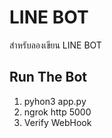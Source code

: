 # LINE BOT
 สำหรับลองเขียน LINE BOT

 ## Run The Bot
 1. pyhon3 app.py
 2. ngrok http 5000
 3. Verify WebHook